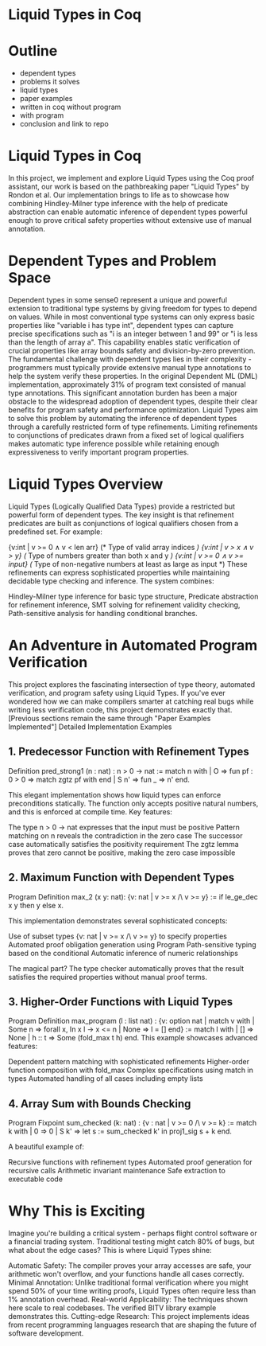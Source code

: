 # Liquid Types in Coq

<!--
info for the writer

https://coq.inria.fr/doc/V8.18.0/refman/addendum/program.html#program-definition

Russel is the underlying type system for Coq. -->

# Outline

- dependent types
- problems it solves
- liquid types
- paper examples
- written in coq without program
- with program
- conclusion and link to repo

# Liquid Types in Coq

In this project, we implement and explore Liquid Types using the Coq proof assistant, our work is based on the pathbreaking paper "Liquid Types" by Rondon et al. Our implementation brings to life as to showcase how combining Hindley-Milner type inference with the help of predicate abstraction can enable automatic inference of dependent types powerful enough to prove critical safety properties without extensive use of manual annotation.

# Dependent Types and Problem Space

Dependent types in some sense0 represent a unique and powerful extension to traditional type systems by giving freedom for types to depend on values. While in most conventional type systems can only express basic properties like "variable i has type int", dependent types can capture precise specifications such as "i is an integer between 1 and 99" or "i is less than the length of array a". This capability enables static verification of crucial properties like array bounds safety and division-by-zero prevention.
The fundamental challenge with dependent types lies in their complexity - programmers must typically provide extensive manual type annotations to help the system verify these properties. In the original Dependent ML (DML) implementation, approximately 31% of program text consisted of manual type annotations. This significant annotation burden has been a major obstacle to the widespread adoption of dependent types, despite their clear benefits for program safety and performance optimization.
Liquid Types aim to solve this problem by automating the inference of dependent types through a carefully restricted form of type refinements. Limiting refinements to conjunctions of predicates drawn from a fixed set of logical qualifiers makes automatic type inference possible while retaining enough expressiveness to verify important program properties.

# Liquid Types Overview
Liquid Types (Logically Qualified Data Types) provide a restricted but powerful form of dependent types. The key insight is that refinement predicates are built as conjunctions of logical qualifiers chosen from a predefined set. For example:

{v:int | v >= 0 ∧ v < len arr}   (* Type of valid array indices *)
{v:int | v > x ∧ v > y}          (* Type of numbers greater than both x and y *)
{v:int | v >= 0 ∧ v >= input}    (* Type of non-negative numbers at least as large as input *)
These refinements can express sophisticated properties while maintaining decidable type checking and inference. The system combines:

Hindley-Milner type inference for basic type structure,
Predicate abstraction for refinement inference,
SMT solving for refinement validity checking,
Path-sensitive analysis for handling conditional branches.

# An Adventure in Automated Program Verification

This project explores the fascinating intersection of type theory, automated verification, and program safety using Liquid Types. If you've ever wondered how we can make compilers smarter at catching real bugs while writing less verification code, this project demonstrates exactly that.
[Previous sections remain the same through "Paper Examples Implemented"]
Detailed Implementation Examples

## 1. Predecessor Function with Refinement Types
Definition pred_strong1 (n : nat) : n > 0 -> nat :=
  match n with
    | O => fun pf : 0 > 0 => match zgtz pf with end
    | S n' => fun _ => n'
  end.

This elegant implementation shows how liquid types can enforce preconditions statically. The function only accepts positive natural numbers, and this is enforced at compile time. Key features:

The type n > 0 -> nat expresses that the input must be positive
Pattern matching on n reveals the contradiction in the zero case
The successor case automatically satisfies the positivity requirement
The zgtz lemma proves that zero cannot be positive, making the zero case impossible

## 2. Maximum Function with Dependent Types
Program Definition max_2 (x y: nat): {v: nat | v >= x /\ v >= y} :=
  if le_ge_dec x y then
    y
  else
    x.
    
This implementation demonstrates several sophisticated concepts:

Use of subset types {v: nat | v >= x /\ v >= y} to specify properties
Automated proof obligation generation using Program
Path-sensitive typing based on the conditional
Automatic inference of numeric relationships

The magical part? The type checker automatically proves that the result satisfies the required properties without manual proof terms.

## 3. Higher-Order Functions with Liquid Types
Program Definition max_program (l : list nat) : 
  {v: option nat | match v with
                  | Some n => forall x, In x l -> x <= n
                  | None => l = []
                  end} :=
  match l with
  | [] => None
  | h :: t => Some (fold_max t h)
  end.
This example showcases advanced features:

Dependent pattern matching with sophisticated refinements
Higher-order function composition with fold_max
Complex specifications using match in types
Automated handling of all cases including empty lists

## 4. Array Sum with Bounds Checking
Program Fixpoint sum_checked (k: nat) : {v : nat | v >= 0 /\ v >= k} :=
  match k with
  | 0 => 0
  | S k' => let s := sum_checked k' in 
            proj1_sig s + k
  end.
  
A beautiful example of:

Recursive functions with refinement types
Automated proof generation for recursive calls
Arithmetic invariant maintenance
Safe extraction to executable code

# Why This is Exciting
Imagine you're building a critical system - perhaps flight control software or a financial trading system. Traditional testing might catch 80% of bugs, but what about the edge cases? This is where Liquid Types shine:

Automatic Safety: The compiler proves your array accesses are safe, your arithmetic won't overflow, and your functions handle all cases correctly.
Minimal Annotation: Unlike traditional formal verification where you might spend 50% of your time writing proofs, Liquid Types often require less than 1% annotation overhead.
Real-world Applicability: The techniques shown here scale to real codebases. The verified BITV library example demonstrates this.
Cutting-edge Research: This project implements ideas from recent programming languages research that are shaping the future of software development.
